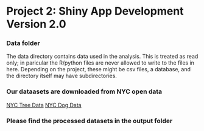 # Project 2: Shiny App Development Version 2.0

### Data folder

The data directory contains data used in the analysis. This is treated as read only; in paricular the R/python files are never allowed to write to the files in here. Depending on the project, these might be csv files, a database, and the directory itself may have subdirectories.

### Our dataasets are downloaded from NYC open data

[NYC Tree Data](https://data.cityofnewyork.us/Environment/2015-Street-Tree-Census-Tree-Data/uvpi-gqnh)
[NYC Dog Data](https://data.cityofnewyork.us/Health/NYC-Dog-Licensing-Dataset/nu7n-tubp)

### Please find the processed datasets in the output folder
